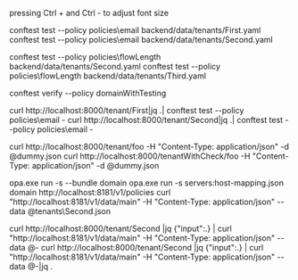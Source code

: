 pressing Ctrl + and Ctrl - to adjust font size

conftest test --policy policies\email backend/data/tenants/First.yaml
conftest test --policy policies\email backend/data/tenants/Second.yaml

conftest test --policy policies\flowLength backend/data/tenants/Second.yaml 
conftest test --policy policies\flowLength backend/data/tenants/Third.yaml 

conftest verify --policy domainWithTesting

curl http://localhost:8000/tenant/First|jq .| conftest test --policy policies\email -
curl http://localhost:8000/tenant/Second|jq .| conftest test --policy policies\email -

curl http://localhost:8000/tenant/foo -H "Content-Type: application/json" -d @dummy.json
curl http://localhost:8000/tenantWithCheck/foo -H "Content-Type: application/json" -d @dummy.json


opa.exe run -s --bundle domain
opa.exe run -s servers:host-mapping.json domain
http://localhost:8181/v1/policies
curl "http://localhost:8181/v1/data/main" -H "Content-Type: application/json" --data @tenants\Second.json

curl http://localhost:8000/tenant/Second  |jq {"input":.} | curl "http://localhost:8181/v1/data/main" -H "Content-Type: application/json" --data @-
curl http://localhost:8000/tenant/Second  |jq {"input":.} | curl "http://localhost:8181/v1/data/main" -H "Content-Type: application/json" --data @-|jq .